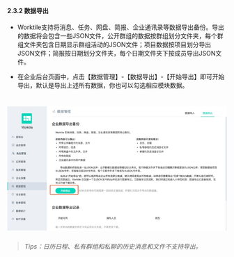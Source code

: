 #### 2.3.2 数据导出
* Worktile支持将消息、任务、网盘、简报、企业通讯录等数据导出备份。导出的数据将会包含一些JSON文件，公开群组的数据按群组划分文件夹，每个群组文件夹包含日期显示群组活动的JSON文件；项目数据按项目划分导出JSON文件；简报按日期划分文件夹，每个日期文件夹下按成员导出JSON文件。

* 在企业后台页面中，点击【数据管理】-【数据导出】-【开始导出】即可开始导出，默认是导出上述所有数据，你也可以勾选相应模块数据。

# ![](/assets/6.2数据导出.jpg)
> _Tips：日历日程、私有群组和私聊的历史消息和文件不支持导出。_